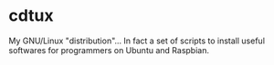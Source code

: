 # cdtux
My GNU/Linux "distribution"... In fact a set of scripts to install useful softwares for programmers on Ubuntu and Raspbian.
